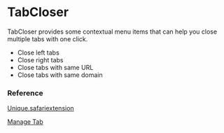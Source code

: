 # TabCloser

TabCloser provides some contextual menu items that can help you close multiple tabs with one click.

* Close left tabs
* Close right tabs
* Close tabs with same URL
* Close tabs with same domain



### Reference 

[Unique.safariextension](https://github.com/mattwidmann/Unique.safariextension) 

[Manage Tab](http://www.3ky.my/projects/manage-tab/)